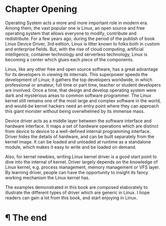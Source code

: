 # Chapter Opening

Operating System acts a more and more important role in modern era. Among them,
the vast popular one is Linux, an open source and free operating system that
allows everyone to modify, contribute and redistribute. For a few years ago,
during the period of the publish of book Linux Device Driver, 3rd edition,
Linux is litter known to folks both in custom and enterprise fields. But, with
the rise of cloud computing, artificial intelligence, container technology and
serverless technology, Linux is becoming a center which glues each piece of the
components.

Linux, like any other free and open source software, has a great advantage for
its developers in viewing its internals. This superpower speeds the development
of Linux; it gathers the top developers worldwide, in which professional or
amateur, full time or part time, teacher or student developers are involved.
Once a time, that design and develop operating system were dark and mysterious
areas to common software programmer. The Linux kernel still remains one of the
most large and complex software in the world, and would-be kernel hackers need
an entry point where they can approach this giant monster without being 
overwhelmed by its immense mass.

Device driver acts as a middle layer between the software interface and hardware
interface. It maps a set of hardware operations which are distinct from device
to device to a well-defined internal programming interface. Driver hides the
details of hardware, and can be built separately from the kernel image. It can
be loaded and unloaded at runtime as a standalone module, which makes it easy to
write and be loaded on demand.

Also, for kernel newbies, writing Linux kernel driver is a good start point to
dive into the internal of kernel. Driver largely depends on the knowledge of
Linux kernel, e.g. process management, memory management or VFS layer. By
learning driver, people can have the opportunity to insight its fancy working
mechanism the Linux kernel has.

The examples demonstrated in this book are composed elaborately to illustrate
the different types of driver which are generic in Linux. I hope readers can
gain a lot from this book, and start enjoying in Linux.

# ¶ The end
